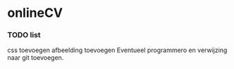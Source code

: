 # onlineCV

### TODO list

css toevoegen
afbeelding toevoegen
Eventueel programmero en verwijzing naar git toevoegen.
